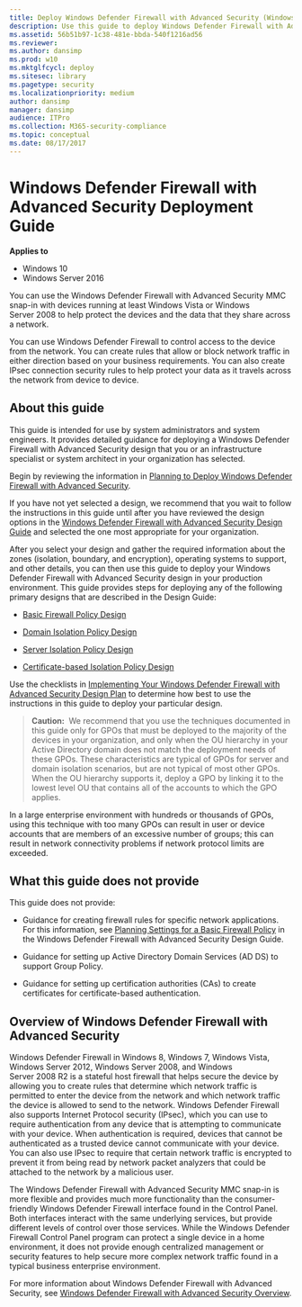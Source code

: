 ```yaml
---
title: Deploy Windows Defender Firewall with Advanced Security (Windows 10)
description: Use this guide to deploy Windows Defender Firewall with Advanced Security for your enterprise to help protect devices and data that they share across a network.
ms.assetid: 56b51b97-1c38-481e-bbda-540f1216ad56
ms.reviewer: 
ms.author: dansimp
ms.prod: w10
ms.mktglfcycl: deploy
ms.sitesec: library
ms.pagetype: security
ms.localizationpriority: medium
author: dansimp
manager: dansimp
audience: ITPro
ms.collection: M365-security-compliance
ms.topic: conceptual
ms.date: 08/17/2017
---
```


# Windows Defender Firewall with Advanced Security Deployment Guide

**Applies to**
-   Windows 10
-   Windows Server 2016

You can use the Windows Defender Firewall with Advanced Security MMC snap-in with devices running at least Windows Vista or Windows Server 2008 to help protect the devices and the data that they share across a network.

You can use Windows Defender Firewall to control access to the device from the network. You can create rules that allow or block network traffic in either direction based on your business requirements. You can also create IPsec connection security rules to help protect your data as it travels across the network from device to device.

## About this guide

This guide is intended for use by system administrators and system engineers. It provides detailed guidance for deploying a Windows Defender Firewall with Advanced Security design that you or an infrastructure specialist or system architect in your organization has selected.

Begin by reviewing the information in [Planning to Deploy Windows Defender Firewall with Advanced Security](planning-to-deploy-windows-firewall-with-advanced-security.md).

If you have not yet selected a design, we recommend that you wait to follow the instructions in this guide until after you have reviewed the design options in the [Windows Defender Firewall with Advanced Security Design Guide](windows-firewall-with-advanced-security-design-guide.md) and selected the one most appropriate for your organization.

After you select your design and gather the required information about the zones (isolation, boundary, and encryption), operating systems to support, and other details, you can then use this guide to deploy your Windows Defender Firewall with Advanced Security design in your production environment. This guide provides steps for deploying any of the following primary designs that are described in the Design Guide:

-   [Basic Firewall Policy Design](basic-firewall-policy-design.md)

-   [Domain Isolation Policy Design](domain-isolation-policy-design.md)

-   [Server Isolation Policy Design](server-isolation-policy-design.md)

-   [Certificate-based Isolation Policy Design](certificate-based-isolation-policy-design.md)

Use the checklists in [Implementing Your Windows Defender Firewall with Advanced Security Design Plan](implementing-your-windows-firewall-with-advanced-security-design-plan.md) to determine how best to use the instructions in this guide to deploy your particular design.

>**Caution:**  We recommend that you use the techniques documented in this guide only for GPOs that must be deployed to the majority of the devices in your organization, and only when the OU hierarchy in your Active Directory domain does not match the deployment needs of these GPOs. These characteristics are typical of GPOs for server and domain isolation scenarios, but are not typical of most other GPOs. When the OU hierarchy supports it, deploy a GPO by linking it to the lowest level OU that contains all of the accounts to which the GPO applies.

In a large enterprise environment with hundreds or thousands of GPOs, using this technique with too many GPOs can result in user or device accounts that are members of an excessive number of groups; this can result in network connectivity problems if network protocol limits are exceeded. 
 
## What this guide does not provide

This guide does not provide:

-   Guidance for creating firewall rules for specific network applications. For this information, see [Planning Settings for a Basic Firewall Policy](planning-settings-for-a-basic-firewall-policy.md) in the Windows Defender Firewall with Advanced Security Design Guide.

-   Guidance for setting up Active Directory Domain Services (AD DS) to support Group Policy.

-   Guidance for setting up certification authorities (CAs) to create certificates for certificate-based authentication.

## Overview of Windows Defender Firewall with Advanced Security

Windows Defender Firewall in Windows 8, Windows 7, Windows Vista, Windows Server 2012, Windows Server 2008, and Windows Server 2008 R2 is a stateful host firewall that helps secure the device by allowing you to create rules that determine which network traffic is permitted to enter the device from the network and which network traffic the device is allowed to send to the network. Windows Defender Firewall also supports Internet Protocol security (IPsec), which you can use to require authentication from any device that is attempting to communicate with your device. When authentication is required, devices that cannot be authenticated as a trusted device cannot communicate with your device. You can also use IPsec to require that certain network traffic is encrypted to prevent it from being read by network packet analyzers that could be attached to the network by a malicious user.

The Windows Defender Firewall with Advanced Security MMC snap-in is more flexible and provides much more functionality than the consumer-friendly Windows Defender Firewall interface found in the Control Panel. Both interfaces interact with the same underlying services, but provide different levels of control over those services. While the Windows Defender Firewall Control Panel program can protect a single device in a home environment, it does not provide enough centralized management or security features to help secure more complex network traffic found in a typical business enterprise environment.

For more information about Windows Defender Firewall with Advanced Security, see [Windows Defender Firewall with Advanced Security Overview](windows-firewall-with-advanced-security.md).
